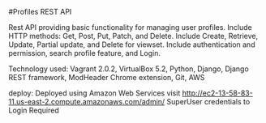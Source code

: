 #Profiles REST API

Rest API providing basic functionality for managing user profiles.
Include HTTP methods: Get, Post, Put, Patch, and Delete.
Include Create, Retrieve, Update, Partial update, and Delete for viewset.
Include authentication and permission, search profile feature, and Login.


Technology used: Vagrant 2.0.2, VirtualBox 5.2, Python, Django, Django REST framework, ModHeader Chrome extension, Git, AWS

deploy: Deployed using Amazon Web Services
visit http://ec2-13-58-83-11.us-east-2.compute.amazonaws.com/admin/
SuperUser credentials to Login Required
